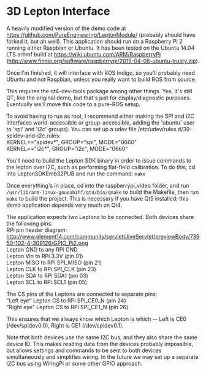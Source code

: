 # 3D Lepton Interface

A heavily modified version of the demo code at https://github.com/PureEngineering/LeptonModule/ (probably should have forked it, but ah well).  This application should run on a Raspberry Pi 2 running either Raspbian or Ubuntu.  It has been tested on the Ubuntu 14.04 LTS arhmf build at https://wiki.ubuntu.com/ARM/RaspberryPi (http://www.finnie.org/software/raspberrypi/2015-04-06-ubuntu-trusty.zip).

Once I'm finished, it will interface with ROS Indigo, so you'll probably need Ubuntu and not Raspbian, unless you really want to build ROS from source.

This requires the qt4-dev-tools package among other things.  Yes, it's still QT, like the original demo, but that's just for display/diagnostic purposes.  Eventually we'll move this code to a pure-ROS setup.

To avoid having to run as root, I recommend either making the SPI and I2C interfaces world-accessible or group-accessible, adding the 'ubuntu' user to 'spi' and 'i2c' groups).  You can set up a udev file /etc/udev/rules.d/39-spidev-and-i2c.rules:  
KERNEL=="spidev*", GROUP="spi", MODE="0660"  
KERNEL=="i2c*", GROUP="i2c", MODE="0660"  

You'll need to build the Lepton SDK binary in order to issue commands to the lepton over I2C, such as performing flat-field calibration. To do this, cd into LeptonSDKEmb32PUB and run the command: `make`

Once everything's in place, cd into the raspberrypi_video folder, and run `/usr/lib/arm-linux-gnueabihf/qt4/bin/qmake` to build the Makefile, then run `make` to build the project.  This is necessary if you have Qt5 installed; this demo application depends very much on Qt4.

The application expects two Leptons to be connected. Both devices share the following pins:  
RPi pin header diagram: http://www.element14.com/community/servlet/JiveServlet/previewBody/73950-102-4-309126/GPIO_Pi2.png  
Lepton GND to any RPi GND  
Lepton Vin to RPi 3.3V (pin 01)  
Lepton MISO to RPi SPI_MISO (pin 21)  
Lepton CLK to RPi SPI_CLK (pin 23)  
Lepton SDA to RPi SDA1 (pin 03)  
Lepton SCL to RPi SCL1 (pin 05)  

The CS pins of the Leptons are connected to separate pins:  
"Left eye" Lepton CS to RPi SPI_CE0_N (pin 24)  
"Right eye" Lepton CS to RPi SPI_CE1_N (pin 26)  

This ensures that we always know which Lepton is which -- Left is CE0 (/dev/spidev0.0), Right is CE1 (/dev/spidev0.1).

Note that both devices use the same I2C bus, and they also share the same device ID.  This makes reading data from the devices probably impossible, but allows settings and commands to be sent to both devices simultaneously and simplifies wiring.  In the future we may set up a separate I2C bus using WiringPi or some other GPIO approach.
